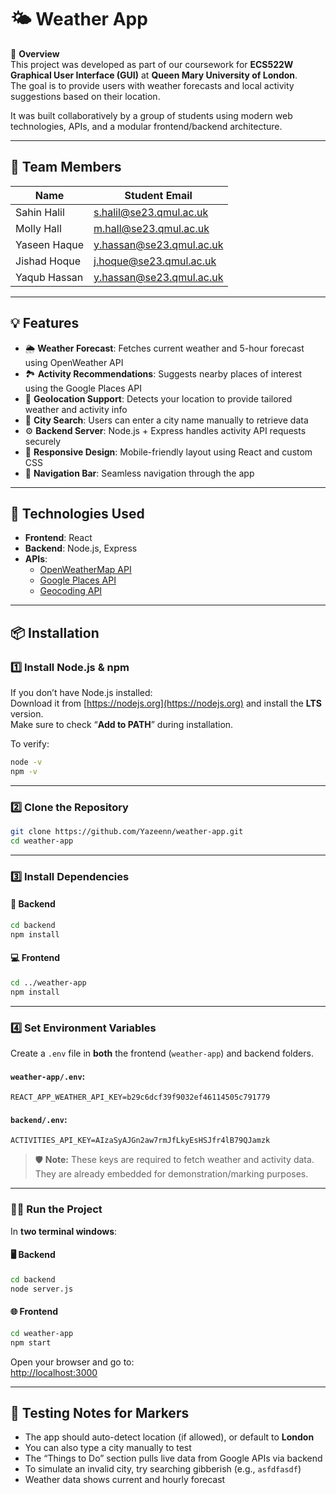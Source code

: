 # 🌤 Weather App

📖 **Overview**  
This project was developed as part of our coursework for **ECS522W Graphical User Interface (GUI)** at **Queen Mary University of London**.  
The goal is to provide users with weather forecasts and local activity suggestions based on their location.  

It was built collaboratively by a group of students using modern web technologies, APIs, and a modular frontend/backend architecture.

---

## 👥 Team Members

| Name           | Student Email              |
|----------------|----------------------------|
| Sahin Halil    | s.halil@se23.qmul.ac.uk    |
| Molly Hall     | m.hall@se23.qmul.ac.uk     |
| Yaseen Haque   | y.hassan@se23.qmul.ac.uk   |
| Jishad Hoque   | j.hoque@se23.qmul.ac.uk    |
| Yaqub Hassan   | y.hassan@se23.qmul.ac.uk   |

---

## 💡 Features

- 🌦 **Weather Forecast**: Fetches current weather and 5-hour forecast using OpenWeather API  
- 🏞 **Activity Recommendations**: Suggests nearby places of interest using the Google Places API  
- 📍 **Geolocation Support**: Detects your location to provide tailored weather and activity info  
- 🔎 **City Search**: Users can enter a city name manually to retrieve data  
- ⚙️ **Backend Server**: Node.js + Express handles activity API requests securely  
- 📱 **Responsive Design**: Mobile-friendly layout using React and custom CSS  
- 🧭 **Navigation Bar**: Seamless navigation through the app  

---

## 🧪 Technologies Used

- **Frontend**: React  
- **Backend**: Node.js, Express  
- **APIs**:  
  - [OpenWeatherMap API](https://openweathermap.org/api)  
  - [Google Places API](https://developers.google.com/maps/documentation/places/web-service/overview)  
  - [Geocoding API](https://developers.google.com/maps/documentation/geocoding/start)  

---

## 📦 Installation

### 1️⃣ Install Node.js & npm  
If you don’t have Node.js installed:  
Download it from [https://nodejs.org](https://nodejs.org) and install the **LTS** version.  
Make sure to check “**Add to PATH**” during installation.

To verify:
```bash
node -v
npm -v
```

---

### 2️⃣ Clone the Repository
```bash
git clone https://github.com/Yazeenn/weather-app.git
cd weather-app
```

---

### 3️⃣ Install Dependencies

#### 🔧 Backend
```bash
cd backend
npm install
```

#### 💻 Frontend
```bash
cd ../weather-app
npm install
```

---

### 4️⃣ Set Environment Variables

Create a `.env` file in **both** the frontend (`weather-app`) and backend folders.

#### `weather-app/.env`:
```env
REACT_APP_WEATHER_API_KEY=b29c6dcf39f9032ef46114505c791779
```

#### `backend/.env`:
```env
ACTIVITIES_API_KEY=AIzaSyAJGn2aw7rmJfLkyEsHSJfr4lB79QJamzk
```

> 🛡️ **Note:** These keys are required to fetch weather and activity data. They are already embedded for demonstration/marking purposes.

---

### 🏃‍♂️ Run the Project

In **two terminal windows**:

#### 🖥 Backend
```bash
cd backend
node server.js
```

#### 🌐 Frontend
```bash
cd weather-app
npm start
```

Open your browser and go to:  
[http://localhost:3000](http://localhost:3000)

---

## 🧪 Testing Notes for Markers

- The app should auto-detect location (if allowed), or default to **London**  
- You can also type a city manually to test  
- The “Things to Do” section pulls live data from Google APIs via backend  
- To simulate an invalid city, try searching gibberish (e.g., `asfdfasdf`)  
- Weather data shows current and hourly forecast  
